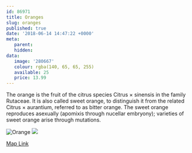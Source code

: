 ```yaml
---
id: 86971
title: Oranges
slug: oranges
published: true
date: '2018-06-14 14:47:22 +0000'
meta:
   parent: 
   hidden: 
data:
   image: '280667'
   colour: rgba(140, 65, 65, 255)
   available: 25
   price: 13.99
---
```


The orange is the fruit of the citrus species Citrus &times; sinensis in the family Rutaceae. It is also called sweet orange, to distinguish it from the related Citrus &times; aurantium, referred to as bitter orange. The sweet orange reproduces asexually (apomixis through nucellar embryony); varieties of sweet orange arise through mutations.

<!--{% gallery %}-->
![Orange](//www.datocms-assets.com/3015/1525263107-orange-1.jpg)
![](//www.datocms-assets.com/3015/1525263109-orange-2.jpg)
<!--{% endgallery %}-->

<!--{% map %}-->
[Map Link](geo:40.7449698,-73.99525519999997)
<!--{% endmap %}-->